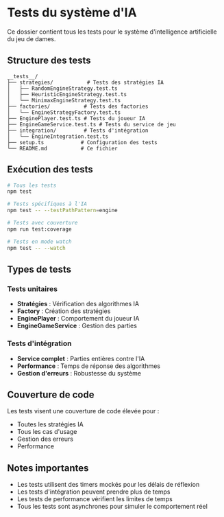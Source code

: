 # Tests du système d'IA

Ce dossier contient tous les tests pour le système d'intelligence artificielle du jeu de dames.

## Structure des tests

```
__tests__/
├── strategies/           # Tests des stratégies IA
│   ├── RandomEngineStrategy.test.ts
│   ├── HeuristicEngineStrategy.test.ts
│   └── MinimaxEngineStrategy.test.ts
├── factories/           # Tests des factories
│   └── EngineStrategyFactory.test.ts
├── EnginePlayer.test.ts # Tests du joueur IA
├── EngineGameService.test.ts # Tests du service de jeu
├── integration/         # Tests d'intégration
│   └── EngineIntegration.test.ts
├── setup.ts            # Configuration des tests
└── README.md           # Ce fichier
```

## Exécution des tests

```bash
# Tous les tests
npm test

# Tests spécifiques à l'IA
npm test -- --testPathPattern=engine

# Tests avec couverture
npm run test:coverage

# Tests en mode watch
npm test -- --watch
```

## Types de tests

### Tests unitaires
- **Stratégies** : Vérification des algorithmes IA
- **Factory** : Création des stratégies
- **EnginePlayer** : Comportement du joueur IA
- **EngineGameService** : Gestion des parties

### Tests d'intégration
- **Service complet** : Parties entières contre l'IA
- **Performance** : Temps de réponse des algorithmes
- **Gestion d'erreurs** : Robustesse du système

## Couverture de code

Les tests visent une couverture de code élevée pour :
- Toutes les stratégies IA
- Tous les cas d'usage
- Gestion des erreurs
- Performance

## Notes importantes

- Les tests utilisent des timers mockés pour les délais de réflexion
- Les tests d'intégration peuvent prendre plus de temps
- Les tests de performance vérifient les limites de temps
- Tous les tests sont asynchrones pour simuler le comportement réel